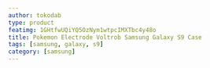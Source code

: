 ```yaml
---
author: tokodab
type: product
featimg: 1GHtfwUQiYQ5OzNym1wtpcIMXTbc4y48o
title: Pokemon Electrode Voltrob Samsung Galaxy S9 Case
tags: [samsung, galaxy, s9]
category: [samsung]
---
```

